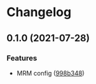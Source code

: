 # Changelog

## 0.1.0 (2021-07-28)


### Features

* MRM config ([998b348](https://www.github.com/PiNetwork-js/mrm-preset/commit/998b34819989016a3e6e683f5bed0ea88557ee81))
